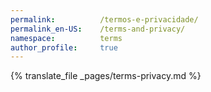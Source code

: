```yaml
---
permalink:          /termos-e-privacidade/
permalink_en-US:    /terms-and-privacy/
namespace:          terms
author_profile:     true
---
```

{% translate_file _pages/terms-privacy.md %}